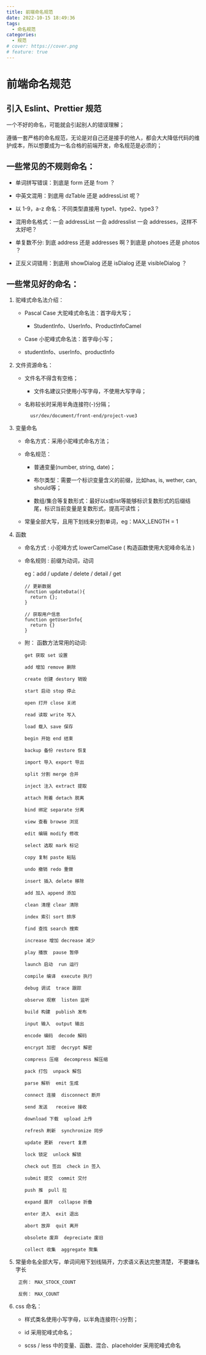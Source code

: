 ```yaml
---
title: 前端命名规范
date: 2022-10-15 18:49:36
tags:
  - 命名规范
categories:
  - 规范
# cover: https://cover.png
# feature: true
---
```


# 前端命名规范
## 引入 Eslint、Prettier 规范

一个不好的命名，可能就会引起别人的错误理解；

遵循一套严格的命名规范，无论是对自己还是接手的他人，都会大大降低代码的维护成本，所以想要成为一名合格的前端开发，命名规范是必须的；

## 一些常见的不规则命名：

- 单词拼写错误：到底是 form 还是 from ？

- 中英文混用：到底用 dzTable 还是 addressList 呢？

- 以 1-9，a-z 命名：不同类型直接用 type1、type2、type3？

- 混用命名格式：一会 addressList 一会 addresslist 一会 addresses，这样不太好吧？

- 单复数不分: 到底 address 还是 addresses 啊？到底是 photoes 还是 photos ？

- 正反义词错用：到底用 showDialog 还是 isDialog 还是 visibleDialog ？

## 一些常见好的命名：

1. 驼峰式命名法介绍：

    - Pascal Case 大驼峰式命名法：首字母大写；

      - StudentInfo、UserInfo、ProductInfoCamel

    -  Case 小驼峰式命名法：首字母小写；

      - studentInfo、userInfo、productInfo

2. 文件资源命名：
    - 文件名不得含有空格；

      - 文件名建议只使用小写字母，不使用大写字母；

    - 名称较长时采用半角连接符(-)分隔；

            usr/dev/document/front-end/project-vue3

3. 变量命名
    - 命名方式：采用小驼峰式命名方法；

    - 命名规范：

      - 普通变量(number, string, date)；

      - 布尔类型：需要一个标识变量含义的前缀，比如has, is, wether, can, should等；

      - 数组/集合等复数形式：最好以s或list等能够标识复数形式的后缀结尾，标识当前变量是复数形式，提高可读性；

    - 常量全部大写，且用下划线来分割单词，eg：MAX_LENGTH = 1

4. 函数

    - 命名方式 : 小驼峰方式 lowerCamelCase ( 构造函数使用大驼峰命名法 )

    - 命名规则 : 前缀为动词，动词 
      
      eg：add / update / delete / detail / get

          // 更新数据
          function updateData(){
            return {};
          }

          // 获取用户信息
          function getUserInfo{
            return {}
          }

    - 附： 函数方法常用的动词: 

          get 获取 set 设置

          add 增加 remove 删除

          create 创建 destory 销毁

          start 启动 stop 停止

          open 打开 close 关闭

          read 读取 write 写入

          load 载入 save 保存

          begin 开始 end 结束

          backup 备份 restore 恢复

          import 导入 export 导出

          split 分割 merge 合并

          inject 注入 extract 提取

          attach 附着 detach 脱离

          bind 绑定 separate 分离

          view 查看 browse 浏览

          edit 编辑 modify 修改

          select 选取 mark 标记

          copy 复制 paste 粘贴

          undo 撤销 redo 重做

          insert 插入 delete 移除

          add 加入 append 添加

          clean 清理 clear 清除

          index 索引 sort 排序

          find 查找 search 搜索

          increase 增加 decrease 减少

          play 播放  pause 暂停

          launch 启动  run 运行

          compile 编译  execute 执行

          debug 调试  trace 跟踪

          observe 观察  listen 监听

          build 构建  publish 发布

          input 输入  output 输出

          encode 编码  decode 解码

          encrypt 加密  decrypt 解密

          compress 压缩  decompress 解压缩

          pack 打包  unpack 解包

          parse 解析  emit 生成

          connect 连接  disconnect 断开

          send 发送   receive 接收

          download 下载  upload 上传

          refresh 刷新  synchronize 同步

          update 更新  revert 复原

          lock 锁定  unlock 解锁

          check out 签出  check in 签入

          submit 提交  commit 交付

          push 推  pull 拉

          expand 展开  collapse 折叠

          enter 进入  exit 退出

          abort 放弃  quit 离开

          obsolete 废弃  depreciate 废旧

          collect 收集  aggregate 聚集

5. 常量命名全部大写，单词间用下划线隔开，力求语义表达完整清楚， 不要嫌名字长

        正例： MAX_STOCK_COUNT

        反例： MAX_COUNT


6. css 命名：

    - 样式类名使用小写字母，以半角连接符(-)分割；
    
    - id 采用驼峰式命名；
    
    - scss / less 中的变量、函数、混合、placeholder 采用驼峰式命名  